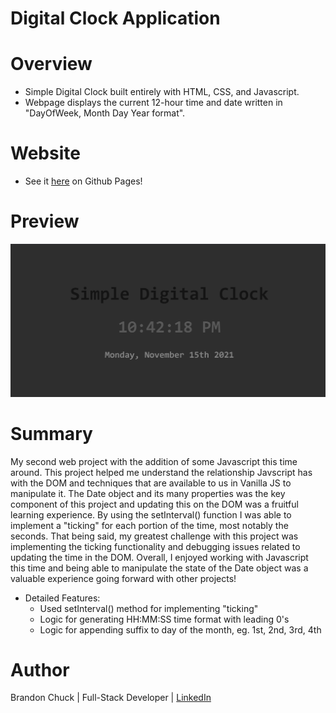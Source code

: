# Digital Clock Application

# Overview
- Simple Digital Clock built entirely with HTML, CSS, and Javascript.
- Webpage displays the current 12-hour time and date written in "DayOfWeek, Month Day Year format".

# Website
- See it [here](https://brandonchuck.github.io/Digital-Clock/) on Github Pages!

# Preview

![Website Preview](digital-clock-preview.png)

# Summary
My second web project with the addition of some Javascript this time around. This project helped me understand the relationship Javscript has with the DOM and techniques that are available to us in Vanilla JS to manipulate it. The Date object and its many properties was the key component of this project and updating this on the DOM was a fruitful learning experience. By using the setInterval() function I was able to implement a "ticking" for each portion of the time, most notably the seconds. That being said, my greatest challenge with this project was implementing the ticking functionality and debugging issues related to updating the time in the DOM. Overall, I enjoyed working with Javascript this time and being able to manipulate the state of the Date object was a valuable experience going forward with other projects!

- Detailed Features:
  - Used setInterval() method for implementing "ticking"
  - Logic for generating HH:MM:SS time format with leading 0's
  - Logic for appending suffix to day of the month, eg. 1st, 2nd, 3rd, 4th

# Author
Brandon Chuck | Full-Stack Developer | [LinkedIn](https://www.linkedin.com/in/brandonchuck/)
